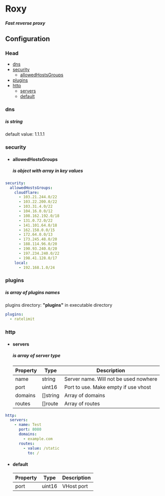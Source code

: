 # Roxy
##### Fast reverse proxy

## Configuration
### Head
* [dns](#configuration_dns)
* [security](#configuration_security)
  * [allowedHostsGroups](#configuration_security_allowedHostsGroups)
* [plugins](#configuration_plugins)
* [http](#configuration_http)
  * [servers](#configuration_http_servers)
  * [default](#configuration_http_default)

### <a name="configuration_dns"></a>dns
##### is string
default value: 1.1.1.1

### <a name="configuration_security"></a>security
- #### <a name="configuration_security_allowedHostsGroups"></a>allowedHostsGroups
  ##### is object with array in key values
```yaml
security:
  allowedHostsGroups:
    cloudflare:
      - 103.21.244.0/22
      - 103.22.200.0/22
      - 103.31.4.0/22
      - 104.16.0.0/12
      - 108.162.192.0/18
      - 131.0.72.0/22
      - 141.101.64.0/18
      - 162.158.0.0/15
      - 172.64.0.0/13
      - 173.245.48.0/20
      - 188.114.96.0/20
      - 190.93.240.0/20
      - 197.234.240.0/22
      - 198.41.128.0/17
    local:
      - 192.168.1.0/24
```

### <a name="configuration_plugins"></a>plugins
##### is array of plugins names
plugins directory: **"plugins"** in executable directory
```yaml
plugins:
  - ratelimit
```

### <a name="configuration_http"></a>http
- #### <a name="configuration_http_servers"></a>servers
  ##### is array of *server* type
  | Property | Type     | Description                           |
  |----------|----------|---------------------------------------|
  | name     | string   | Server name. Will not be used nowhere |
  | port     | uint16   | Port to use. Make empty if use vhost  |
  | domains  | []string | Array of domains                      |
  | routes   | []route  | Array of routes                       |
```yaml
http:
  servers:
    - name: Test
      port: 8080
      domains:
        - example.com
      routes:
        - value: /static
          to: /
```
- #### <a name="configuration_http_servers"></a>default
  | Property | Type   | Description |
  |----------|--------|-------------|
  | port     | uint16 | VHost port  |